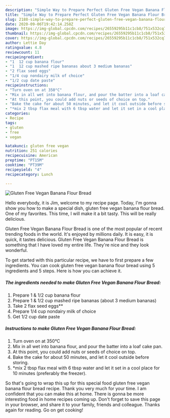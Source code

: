 ```yaml
---
description: "Simple Way to Prepare Perfect Gluten Free Vegan Banana Flour Bread"
title: "Simple Way to Prepare Perfect Gluten Free Vegan Banana Flour Bread"
slug: 2188-simple-way-to-prepare-perfect-gluten-free-vegan-banana-flour-bread
date: 2020-09-06T19:42:14.258Z
image: https://img-global.cpcdn.com/recipes/26559295b11c1cb8/751x532cq70/gluten-free-vegan-banana-flour-bread-recipe-main-photo.jpg
thumbnail: https://img-global.cpcdn.com/recipes/26559295b11c1cb8/751x532cq70/gluten-free-vegan-banana-flour-bread-recipe-main-photo.jpg
cover: https://img-global.cpcdn.com/recipes/26559295b11c1cb8/751x532cq70/gluten-free-vegan-banana-flour-bread-recipe-main-photo.jpg
author: Lettie Day
ratingvalue: 4.8
reviewcount: 11
recipeingredient:
- "1  12 cup banana flour"
- "1  12 cup mashed ripe bananas about 3 medium bananas"
- "2 flax seed eggs"
- "1/4 cup nondairy milk of choice"
- "1/2 cup date paste"
recipeinstructions:
- "Turn oven on at 350°C"
- "Mix in all wet into banana flour, and pour the batter into a loaf cake pan."
- "At this point, you could add nuts or seeds of choice on top."
- "Bake the cake for about 50 minutes, and let it cool outside before storing."
- "*mix 2 tbsp flax meal with 6 tbsp water and let it set in a cool place for 10 minutes (preferably the freezer)."
categories:
- Recipe
tags:
- gluten
- free
- vegan

katakunci: gluten free vegan 
nutrition: 251 calories
recipecuisine: American
preptime: "PT15M"
cooktime: "PT39M"
recipeyield: "4"
recipecategory: Lunch

---
```



![Gluten Free Vegan Banana Flour Bread](https://img-global.cpcdn.com/recipes/26559295b11c1cb8/751x532cq70/gluten-free-vegan-banana-flour-bread-recipe-main-photo.jpg)

Hello everybody, it is Jim, welcome to my recipe page. Today, I'm gonna show you how to make a special dish, gluten free vegan banana flour bread. One of my favorites. This time, I will make it a bit tasty. This will be really delicious.

Gluten Free Vegan Banana Flour Bread is one of the most popular of recent trending foods in the world. It's enjoyed by millions daily. It is easy, it is quick, it tastes delicious. Gluten Free Vegan Banana Flour Bread is something that I have loved my entire life. They're nice and they look wonderful.




To get started with this particular recipe, we have to first prepare a few ingredients. You can cook gluten free vegan banana flour bread using 5 ingredients and 5 steps. Here is how you can achieve it.

<!--inarticleads1-->

##### The ingredients needed to make Gluten Free Vegan Banana Flour Bread:

1. Prepare 1 &amp; 1/2 cup banana flour
1. Prepare 1 &amp; 1/2 cup mashed ripe bananas (about 3 medium bananas)
1. Take 2 flax seed eggs**
1. Prepare 1/4 cup nondairy milk of choice
1. Get 1/2 cup date paste




<!--inarticleads2-->

##### Instructions to make Gluten Free Vegan Banana Flour Bread:

1. Turn oven on at 350°C
1. Mix in all wet into banana flour, and pour the batter into a loaf cake pan.
1. At this point, you could add nuts or seeds of choice on top.
1. Bake the cake for about 50 minutes, and let it cool outside before storing.
1. *mix 2 tbsp flax meal with 6 tbsp water and let it set in a cool place for 10 minutes (preferably the freezer).




So that's going to wrap this up for this special food gluten free vegan banana flour bread recipe. Thank you very much for your time. I am confident that you can make this at home. There is gonna be more interesting food in home recipes coming up. Don't forget to save this page in your browser, and share it to your family, friends and colleague. Thanks again for reading. Go on get cooking!

